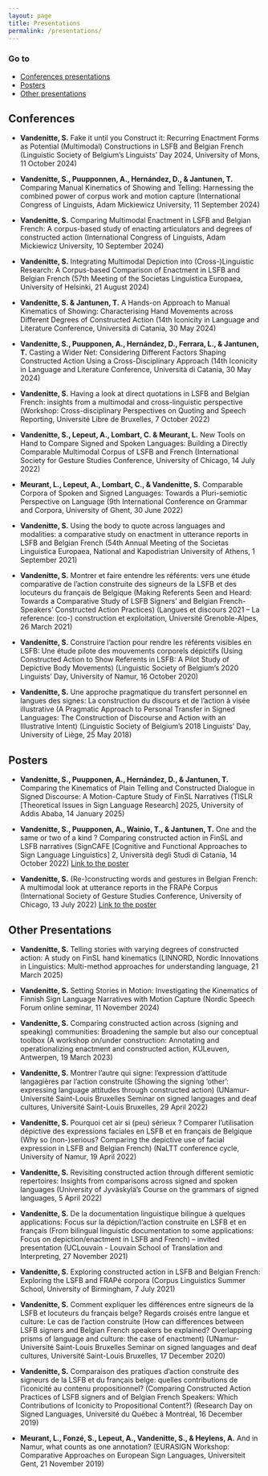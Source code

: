 ```yaml
---
layout: page
title: Presentations
permalink: /presentations/
---
```


### Go to
- [Conferences presentations](#conferences-presentations)
- [Posters](#posters)
- [Other presentations](#other-presentations)

## Conferences

- **Vandenitte, S.** Fake it until you Construct it: Recurring Enactment Forms as Potential (Multimodal) Constructions in LSFB and Belgian French (Linguistic Society of Belgium’s Linguists’ Day 2024, University of Mons, 11 October 2024)
  
- **Vandenitte, S., Puupponnen, A., Hernández, D., & Jantunen, T.** Comparing Manual Kinematics of Showing and Telling: Harnessing the combined power of corpus work and motion capture (International Congress of Linguists, Adam Mickiewicz University, 11 September 2024)
  
- **Vandenitte, S.** Comparing Multimodal Enactment in LSFB and Belgian French: A corpus-based study of enacting articulators and degrees of constructed action (International Congress of Linguists, Adam Mickiewicz University, 10 September 2024)
  
- **Vandenitte, S.** Integrating Multimodal Depiction into (Cross-)Linguistic Research: A Corpus-based Comparison of Enactment in LSFB and Belgian French (57th Meeting of the Societas Linguistica Europaea, University of Helsinki, 21 August 2024)
  
- **Vandenitte, S. & Jantunen, T.** A Hands-on Approach to Manual Kinematics of Showing: Characterising Hand Movements across Different Degrees of Constructed Action (14th Iconicity in Language and Literature Conference, Università di Catania, 30 May 2024)
  
- **Vandenitte, S., Puupponen, A., Hernández, D., Ferrara, L., & Jantunen, T.** Casting a Wider Net: Considering Different Factors Shaping Constructed Action Using a Cross-Disciplinary Approach (14th Iconicity in Language and Literature Conference, Università di Catania, 30 May 2024)
  
- **Vandenitte, S.** Having a look at direct quotations in LSFB and Belgian French: insights from a multimodal and cross-linguistic perspective (Workshop: Cross-disciplinary Perspectives on Quoting and Speech Reporting, Université Libre de Bruxelles, 7 October 2022)
  
- **Vandenitte, S., Lepeut, A., Lombart, C. & Meurant, L.** New Tools on Hand to Compare Signed and Spoken Languages: Building a Directly Comparable Multimodal Corpus of LSFB and French (International Society for Gesture Studies Conference, University of Chicago, 14 July 2022)
  
- **Meurant, L., Lepeut, A., Lombart, C., & Vandenitte, S.** Comparable Corpora of Spoken and Signed Languages: Towards a Pluri-semiotic Perspective on Language (9th International Conference on Grammar and Corpora, University of Ghent, 30 June 2022)
  
- **Vandenitte, S.** Using the body to quote across languages and modalities: a comparative study on enactment in utterance reports in LSFB and Belgian French (54th Annual Meeting of the Societas Linguistica Europaea, National and Kapodistrian University of Athens, 1 September 2021)
  
- **Vandenitte, S.** Montrer et faire entendre les référents: vers une étude comparative de l’action construite des signeurs de la LSFB et des locuteurs du français de Belgique (Making Referents Seen and Heard: Towards a Comparative Study of LSFB Signers’ and Belgian French-Speakers’ Constructed Action Practices) (Langues et discours 2021 – La reference: (co-) construction et exploitation, Université Grenoble-Alpes, 26 March 2021)
  
- **Vandenitte, S.** Construire l’action pour rendre les référents visibles en LSFB: Une étude pilote des mouvements corporels dépictifs (Using Constructed Action to Show Referents in LSFB: A Pilot Study of Depictive Body Movements) (Linguistic Society of Belgium’s 2020 Linguists’ Day, University of Namur, 16 October 2020)
  
- **Vandenitte, S.** Une approche pragmatique du transfert personnel en langues des signes: La construction du discours et de l’action à visée illustrative (A Pragmatic Approach to Personal Transfer in Signed Languages: The Construction of Discourse and Action with an Illustrative Intent) (Linguistic Society of Belgium’s 2018 Linguists’ Day, University of Liège, 25 May 2018)

## Posters

- **Vandenitte, S., Puupponen, A., Hernández, D., & Jantunen, T.** Comparing the Kinematics of Plain Telling and Constructed Dialogue in Signed Discourse: A Motion-Capture Study of FinSL Narratives (TISLR [Theoretical Issues in Sign Language Research] 2025, University of Addis Ababa, 14 January 2025)
  
- **Vandenitte, S., Puupponen, A., Wainio, T., & Jantunen, T.** One and the same or two of a kind ? Comparing constructed action in FinSL and LSFB narratives (SignCAFE [Cognitive and Functional Approaches to Sign Language Linguistics] 2, Università degli Studi di Catania, 14 October 2022) [Link to the poster](https://researchportal.unamur.be/files/108286985/SignCafe2_poster.pdf)
  
- **Vandenitte, S.** (Re-)constructing words and gestures in Belgian French: A multimodal look at utterance reports in the FRAPé Corpus (International Society of Gesture Studies Conference, University of Chicago, 13 July 2022) [Link to the poster](https://researchportal.unamur.be/files/64316542/ISGS_Vandenitte_poster.pdf)

## Other Presentations

- **Vandenitte, S.** Telling stories with varying degrees of constructed action: A study on FinSL hand kinematics (LINNORD, Nordic Innovations in Linguistics: Multi-method approaches for understanding language, 21 March 2025)
  
- **Vandenitte, S.** Setting Stories in Motion: Investigating the Kinematics of Finnish Sign Language Narratives with Motion Capture (Nordic Speech Forum online seminar, 11 November 2024)
  
- **Vandenitte, S.** Comparing constructed action across (signing and speaking) communities: Broadening the sample but also our conceptual toolbox (A workshop on/under construction: Annotating and operationalizing enactment and constructed action, KULeuven, Antwerpen, 19 March 2023)
  
- **Vandenitte, S.** Montrer l’autre qui signe: l’expression d’attitude langagières par l’action construite (Showing the signing ‘other’: expressing language attitudes through constructed action) (UNamur-Université Saint-Louis Bruxelles Seminar on signed languages and deaf cultures, Université Saint-Louis Bruxelles, 29 April 2022)
  
- **Vandenitte, S.** Pourquoi cet air si (peu) sérieux ? Comparer l’utilisation dépictive des expressions faciales en LSFB et en français de Belgique (Why so (non-)serious? Comparing the depictive use of facial expression in LSFB and Belgian French) (NaLTT conference cycle, University of Namur, 19 April 2022)
  
- **Vandenitte, S.** Revisiting constructed action through different semiotic repertoires: Insights from comparisons across signed and spoken languages (University of Jyväskylä’s Course on the grammars of signed languages, 5 April 2022)
  
- **Vandenitte, S.** De la documentation linguistique bilingue à quelques applications: Focus sur la dépiction/l’action construite en LSFB et en français (From bilingual linguistic documentation to some applications: Focus on depiction/enactment in LSFB and French) – invited presentation (UCLouvain - Louvain School of Translation and Interpreting, 27 November 2021)
  
- **Vandenitte, S.** Exploring constructed action in LSFB and Belgian French: Exploring the LSFB and FRAPé corpora (Corpus Linguistics Summer School, University of Birmingham, 7 July 2021)
  
- **Vandenitte, S.** Comment expliquer les différences entre signeurs de la LSFB et locuteurs du français belge? Regards croisés entre langue et culture: Le cas de l’action construite (How can differences between LSFB signers and Belgian French speakers be explained? Overlapping prisms of language and culture: the case of enactment) (UNamur-Université Saint-Louis Bruxelles Seminar on signed languages and deaf cultures, Université Saint-Louis Bruxelles, 17 December 2020)
  
- **Vandenitte, S.** Comparaison des pratiques d’action construite des signeurs de la LSFB et du français belge: quelles contributions de l’iconicité au contenu propositionnel? (Comparing Constructed Action Practices of LSFB signers and of Belgian French Speakers: Which Contributions of Iconicity to Propositional Content?) (Research Day on Signed Languages, Université du Québec à Montréal, 16 December 2019)
 
- **Meurant, L., Fonzé, S., Lepeut, A., Vandenitte, S., & Heylens, A.** And in Namur, what counts as one annotation? (EURASIGN Workshop: Comparative Approaches on European Sign Languages, Universiteit Gent, 21 November 2019)
